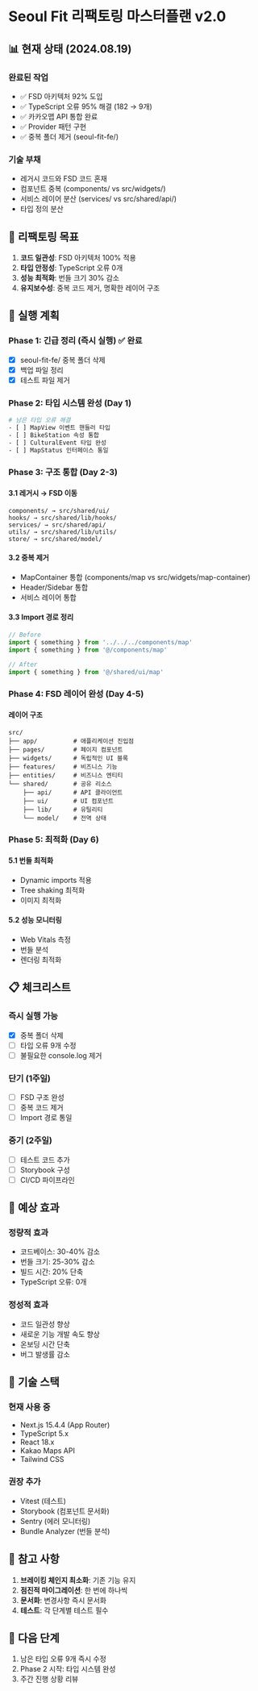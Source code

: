 # Seoul Fit 리팩토링 마스터플랜 v2.0

## 📊 현재 상태 (2024.08.19)

### 완료된 작업
- ✅ FSD 아키텍처 92% 도입
- ✅ TypeScript 오류 95% 해결 (182 → 9개)
- ✅ 카카오맵 API 통합 완료
- ✅ Provider 패턴 구현
- ✅ 중복 폴더 제거 (seoul-fit-fe/)

### 기술 부채
- 레거시 코드와 FSD 코드 혼재
- 컴포넌트 중복 (components/ vs src/widgets/)
- 서비스 레이어 분산 (services/ vs src/shared/api/)
- 타입 정의 분산

## 🎯 리팩토링 목표

1. **코드 일관성**: FSD 아키텍처 100% 적용
2. **타입 안정성**: TypeScript 오류 0개
3. **성능 최적화**: 번들 크기 30% 감소
4. **유지보수성**: 중복 코드 제거, 명확한 레이어 구조

## 📅 실행 계획

### Phase 1: 긴급 정리 (즉시 실행) ✅ 완료
- [x] seoul-fit-fe/ 중복 폴더 삭제
- [x] 백업 파일 정리
- [x] 테스트 파일 제거

### Phase 2: 타입 시스템 완성 (Day 1)
```bash
# 남은 타입 오류 해결
- [ ] MapView 이벤트 핸들러 타입
- [ ] BikeStation 속성 통합
- [ ] CulturalEvent 타입 완성
- [ ] MapStatus 인터페이스 통일
```

### Phase 3: 구조 통합 (Day 2-3)

#### 3.1 레거시 → FSD 이동
```
components/ → src/shared/ui/
hooks/ → src/shared/lib/hooks/
services/ → src/shared/api/
utils/ → src/shared/lib/utils/
store/ → src/shared/model/
```

#### 3.2 중복 제거
- MapContainer 통합 (components/map vs src/widgets/map-container)
- Header/Sidebar 통합
- 서비스 레이어 통합

#### 3.3 Import 경로 정리
```typescript
// Before
import { something } from '../../../components/map'
import { something } from '@/components/map'

// After
import { something } from '@/shared/ui/map'
```

### Phase 4: FSD 레이어 완성 (Day 4-5)

#### 레이어 구조
```
src/
├── app/          # 애플리케이션 진입점
├── pages/        # 페이지 컴포넌트
├── widgets/      # 독립적인 UI 블록
├── features/     # 비즈니스 기능
├── entities/     # 비즈니스 엔티티
└── shared/       # 공유 리소스
    ├── api/      # API 클라이언트
    ├── ui/       # UI 컴포넌트
    ├── lib/      # 유틸리티
    └── model/    # 전역 상태
```

### Phase 5: 최적화 (Day 6)

#### 5.1 번들 최적화
- Dynamic imports 적용
- Tree shaking 최적화
- 이미지 최적화

#### 5.2 성능 모니터링
- Web Vitals 측정
- 번들 분석
- 렌더링 최적화

## 📋 체크리스트

### 즉시 실행 가능
- [x] 중복 폴더 삭제
- [ ] 타입 오류 9개 수정
- [ ] 불필요한 console.log 제거

### 단기 (1주일)
- [ ] FSD 구조 완성
- [ ] 중복 코드 제거
- [ ] Import 경로 통일

### 중기 (2주일)
- [ ] 테스트 코드 추가
- [ ] Storybook 구성
- [ ] CI/CD 파이프라인

## 🚀 예상 효과

### 정량적 효과
- 코드베이스: 30-40% 감소
- 번들 크기: 25-30% 감소
- 빌드 시간: 20% 단축
- TypeScript 오류: 0개

### 정성적 효과
- 코드 일관성 향상
- 새로운 기능 개발 속도 향상
- 온보딩 시간 단축
- 버그 발생률 감소

## 🔧 기술 스택

### 현재 사용 중
- Next.js 15.4.4 (App Router)
- TypeScript 5.x
- React 18.x
- Kakao Maps API
- Tailwind CSS

### 권장 추가
- Vitest (테스트)
- Storybook (컴포넌트 문서화)
- Sentry (에러 모니터링)
- Bundle Analyzer (번들 분석)

## 📝 참고 사항

1. **브레이킹 체인지 최소화**: 기존 기능 유지
2. **점진적 마이그레이션**: 한 번에 하나씩
3. **문서화**: 변경사항 즉시 문서화
4. **테스트**: 각 단계별 테스트 필수

## 🎨 다음 단계

1. 남은 타입 오류 9개 즉시 수정
2. Phase 2 시작: 타입 시스템 완성
3. 주간 진행 상황 리뷰